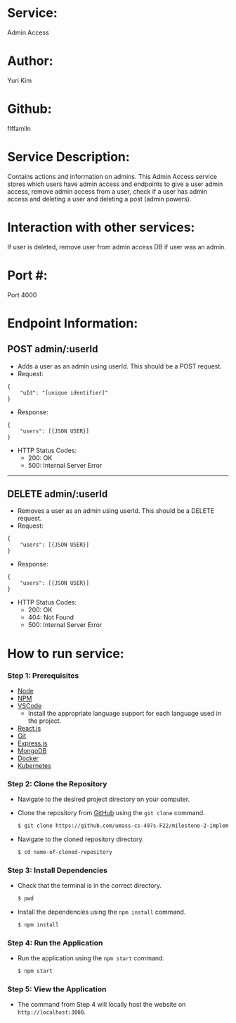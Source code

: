 # Service:
Admin Access

# Author: 
Yuri Kim

# Github: 
flffamlln

# Service Description: 
Contains actions and information on admins. This Admin Access service stores which users have admin access and endpoints to give a user admin access, remove admin access from a user, check if a user has admin access and deleting a user and deleting a post (admin powers).


# Interaction with other services: 
If user is deleted, remove user from admin access DB if user was an admin.

# Port #:
Port 4000

# Endpoint Information: 

## POST admin/:userId

- Adds a user as an admin using userId. This should be a POST request.
- Request:
```
{
	"uId": "[unique identifier]"
}
```
- Response:
```
{
	"users": [{JSON USER}]
}
```
- HTTP Status Codes: 
    - 200: OK
    - 500: Internal Server Error
--- 
## DELETE admin/:userId

- Removes a user as an admin using userId. This should be a DELETE request.
- Request: 
```
{
	"users": [{JSON USER}]
}
```
- Response:
```
{
	"users": [{JSON USER}]
}
```
- HTTP Status Codes:
    - 200: OK
    - 404: Not Found
    - 500: Internal Server Error

# How to run service:

### **Step 1: Prerequisites**

- [Node](https://nodejs.org/en/)
- [NPM](https://www.npmjs.com/)
- [VSCode](https://code.visualstudio.com/)
    - Install the appropriate language support for each language used in the project.
- [React.js](https://reactjs.org/)
- [Git](https://git-scm.com/)
- [Express.js](https://expressjs.com/)
- [MongoDB](https://www.mongodb.com/)
- [Docker](https://www.docker.com/)
- [Kubernetes](https://kubernetes.io/)

### **Step 2: Clone the Repository**

- Navigate to the desired project directory on your computer.

- Clone the repository from [GitHub](https://github.com/umass-cs-497s-F22/milestone-2-implementation-team0.git) using the `git clone` command.

    ```bash
    $ git clone https://github.com/umass-cs-497s-F22/milestone-2-implementation-team0.git
    ```

- Navigate to the cloned repository directory.

    ```bash
    $ cd name-of-cloned-repository
    ```
### **Step 3: Install Dependencies**

- Check that the terminal is in the correct directory.

    ```bash
    $ pwd
    ```

- Install the dependencies using the `npm install` command.

    ```bash
    $ npm install
    ```
### **Step 4: Run the Application**

- Run the application using the `npm start` command.

    ```bash
    $ npm start
    ```
### **Step 5: View the Application**
- The command from Step 4 will locally host the website on `http://localhost:3000`.

